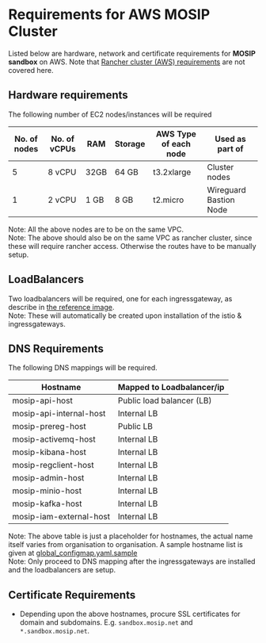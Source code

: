 # Requirements for AWS MOSIP Cluster

Listed below are hardware, network and certificate requirements for **MOSIP sandbox** on AWS. Note that [Rancher cluster (AWS) requirements](../../rancher/aws) are not covered here.

## Hardware requirements

The following number of EC2 nodes/instances will be required

| No. of nodes | No. of vCPUs | RAM | Storage | AWS Type of each node | Used as part of |
|---|---|---|---|---|---|
| 5 | 8 vCPU | 32GB | 64 GB | t3.2xlarge | Cluster nodes |
| 1 | 2 vCPU | 1 GB | 8 GB | t2.micro | Wireguard Bastion Node |

Note: All the above nodes are to be on the same VPC.<br/>
Note: The above should also be on the same VPC as rancher cluster, since these will require rancher access. Otherwise the routes have to be manually setup.

## LoadBalancers

Two loadbalancers will be required, one for each ingressgateway, as describe in [the reference image](../README.md). <br/>
Note: These will automatically be created upon installation of the istio & ingressgateways.

## DNS Requirements

The following DNS mappings will be required.

| Hostname | Mapped to Loadbalancer/ip |
|---|---|
| mosip-api-host | Public load balancer (LB) |
| mosip-api-internal-host | Internal LB |
| mosip-prereg-host | Public LB |
| mosip-activemq-host | Internal LB |
| mosip-kibana-host | Internal LB |
| mosip-regclient-host | Internal LB |
| mosip-admin-host | Internal LB |
| mosip-minio-host | Internal LB |
| mosip-kafka-host | Internal LB |
| mosip-iam-external-host | Internal LB |

Note: The above table is just a placeholder for hostnames, the actual name itself varies from organisation to organisation.  A sample hostname list is given at [global_configmap.yaml.sample](https://github.com/mosip/mosip-infra/blob/develop/deployment/v3/cluster/global_configmap.yaml.sample) <br/>
Note: Only proceed to DNS mapping after the ingressgateways are installed and the loadbalancers are setup.

## Certificate Requirements

* Depending upon the above hostnames, procure SSL certificates for domain and subdomains. E.g. `sandbox.mosip.net` and `*.sandbox.mosip.net`.
